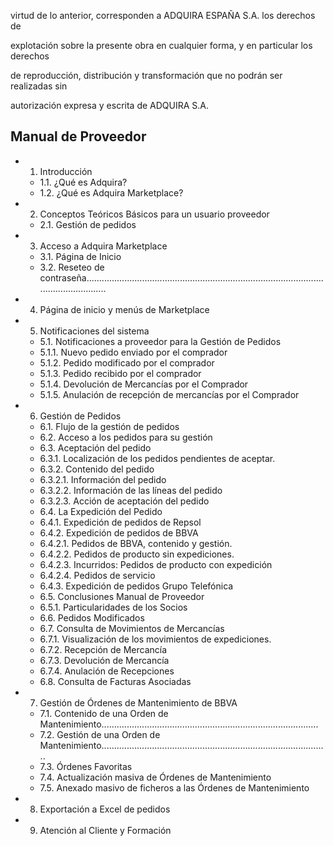 virtud de lo anterior, corresponden a ADQUIRA ESPAÑA S.A. los derechos de

explotación sobre la presente obra en cualquier forma, y en particular los derechos

de reproducción, distribución y transformación que no podrán ser realizadas sin

autorización expresa y escrita de ADQUIRA S.A.


## Manual de Proveedor


- 1. Introducción
   - 1.1. ¿Qué es Adquira?
   - 1.2. ¿Qué es Adquira Marketplace?
- 2. Conceptos Teóricos Básicos para un usuario proveedor
   - 2.1. Gestión de pedidos
- 3. Acceso a Adquira Marketplace
   - 3.1. Página de Inicio
   - 3.2. Reseteo de contraseña........................................................................................................................
- 4. Página de inicio y menús de Marketplace
- 5. Notificaciones del sistema
   - 5.1. Notificaciones a proveedor para la Gestión de Pedidos
   - 5.1.1. Nuevo pedido enviado por el comprador
   - 5.1.2. Pedido modificado por el comprador
   - 5.1.3. Pedido recibido por el comprador
   - 5.1.4. Devolución de Mercancías por el Comprador
   - 5.1.5. Anulación de recepción de mercancías por el Comprador
- 6. Gestión de Pedidos
   - 6.1. Flujo de la gestión de pedidos
   - 6.2. Acceso a los pedidos para su gestión
   - 6.3. Aceptación del pedido
   - 6.3.1. Localización de los pedidos pendientes de aceptar.
   - 6.3.2. Contenido del pedido
   - 6.3.2.1. Información del pedido
   - 6.3.2.2. Información de las líneas del pedido
   - 6.3.2.3. Acción de aceptación del pedido
   - 6.4. La Expedición del Pedido
   - 6.4.1. Expedición de pedidos de Repsol
   - 6.4.2. Expedición de pedidos de BBVA
   - 6.4.2.1. Pedidos de BBVA, contenido y gestión.
   - 6.4.2.2. Pedidos de producto sin expediciones.
   - 6.4.2.3. Incurridos: Pedidos de producto con expedición
   - 6.4.2.4. Pedidos de servicio
   - 6.4.3. Expedición de pedidos Grupo Telefónica
   - 6.5. Conclusiones Manual de Proveedor
   - 6.5.1. Particularidades de los Socios
   - 6.6. Pedidos Modificados
   - 6.7. Consulta de Movimientos de Mercancías
   - 6.7.1. Visualización de los movimientos de expediciones.
   - 6.7.2. Recepción de Mercancía
   - 6.7.3. Devolución de Mercancía
   - 6.7.4. Anulación de Recepciones
   - 6.8. Consulta de Facturas Asociadas
- 7. Gestión de Órdenes de Mantenimiento de BBVA
   - 7.1. Contenido de una Orden de Mantenimiento......................................................................................
   - 7.2. Gestión de una Orden de Mantenimiento..........................................................................................
   - 7.3. Órdenes Favoritas
   - 7.4. Actualización masiva de Órdenes de Mantenimiento
   - 7.5. Anexado masivo de ficheros a las Órdenes de Mantenimiento
- 8. Exportación a Excel de pedidos
- 9. Atención al Cliente y Formación
